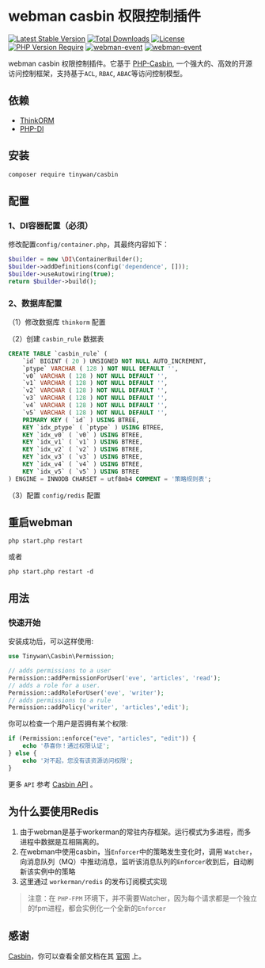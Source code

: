 # webman casbin 权限控制插件

[![Latest Stable Version](http://poser.pugx.org/tinywan/casbin/v)](https://packagist.org/packages/tinywan/casbin) 
[![Total Downloads](http://poser.pugx.org/tinywan/casbin/downloads)](https://packagist.org/packages/tinywan/casbin) 
[![License](http://poser.pugx.org/tinywan/casbin/license)](https://packagist.org/packages/tinywan/casbin) 
[![PHP Version Require](http://poser.pugx.org/tinywan/casbin/require/php)](https://packagist.org/packages/tinywan/casbin)
[![webman-event](https://img.shields.io/github/last-commit/tinywan/casbin/main)]()
[![webman-event](https://img.shields.io/github/v/tag/tinywan/casbin?color=ff69b4)]()

webman casbin 权限控制插件。它基于 [PHP-Casbin](https://github.com/php-casbin/php-casbin), 一个强大的、高效的开源访问控制框架，支持基于`ACL`, `RBAC`, `ABAC`等访问控制模型。

## 依赖

- [ThinkORM](https://www.workerman.net/doc/webman/db/others.html)
- [PHP-DI](https://github.com/PHP-DI/PHP-DI)

## 安装

```sh
composer require tinywan/casbin
```

## 配置

### 1、DI容器配置（必须）

修改配置`config/container.php`，其最终内容如下：

```php
$builder = new \DI\ContainerBuilder();
$builder->addDefinitions(config('dependence', []));
$builder->useAutowiring(true);
return $builder->build();
```

### 2、数据库配置

（1）修改数据库 `thinkorm` 配置

（2）创建 `casbin_rule` 数据表

```sql
CREATE TABLE `casbin_rule` (
	`id` BIGINT ( 20 ) UNSIGNED NOT NULL AUTO_INCREMENT,
	`ptype` VARCHAR ( 128 ) NOT NULL DEFAULT '',
	`v0` VARCHAR ( 128 ) NOT NULL DEFAULT '',
	`v1` VARCHAR ( 128 ) NOT NULL DEFAULT '',
	`v2` VARCHAR ( 128 ) NOT NULL DEFAULT '',
	`v3` VARCHAR ( 128 ) NOT NULL DEFAULT '',
	`v4` VARCHAR ( 128 ) NOT NULL DEFAULT '',
	`v5` VARCHAR ( 128 ) NOT NULL DEFAULT '',
	PRIMARY KEY ( `id` ) USING BTREE,
	KEY `idx_ptype` ( `ptype` ) USING BTREE,
	KEY `idx_v0` ( `v0` ) USING BTREE,
	KEY `idx_v1` ( `v1` ) USING BTREE,
	KEY `idx_v2` ( `v2` ) USING BTREE,
	KEY `idx_v3` ( `v3` ) USING BTREE,
	KEY `idx_v4` ( `v4` ) USING BTREE,
    KEY `idx_v5` ( `v5` ) USING BTREE 
) ENGINE = INNODB CHARSET = utf8mb4 COMMENT = '策略规则表';
```
（3）配置 `config/redis` 配置

## 重启webman

```
php start.php restart
```
或者
```
php start.php restart -d
```

## 用法

### 快速开始

安装成功后，可以这样使用:

```php
use Tinywan\Casbin\Permission;

// adds permissions to a user
Permission::addPermissionForUser('eve', 'articles', 'read');
// adds a role for a user.
Permission::addRoleForUser('eve', 'writer');
// adds permissions to a rule
Permission::addPolicy('writer', 'articles','edit');
```

你可以检查一个用户是否拥有某个权限:

```php
if (Permission::enforce("eve", "articles", "edit")) {
    echo '恭喜你！通过权限认证';
} else {
    echo '对不起，您没有该资源访问权限';
}
```

更多 `API` 参考 [Casbin API](https://casbin.org/docs/en/management-api) 。

## 为什么要使用Redis

1. 由于webman是基于workerman的常驻内存框架。运行模式为多进程，而多进程中数据是互相隔离的。
2. 在webman中使用casbin，当`Enforcer`中的策略发生变化时，调用 `Watcher`，向消息队列（MQ）中推动消息，监听该消息队列的`Enforcer`收到后，自动刷新该实例中的策略
3. 这里通过 `workerman/redis` 的发布订阅模式实现

> 注意：在 `PHP-FPM` 环境下，并不需要Watcher，因为每个请求都是一个独立的fpm进程，都会实例化一个全新的`Enforcer`

## 感谢

[Casbin](https://github.com/php-casbin/php-casbin)，你可以查看全部文档在其 [官网](https://casbin.org/) 上。
